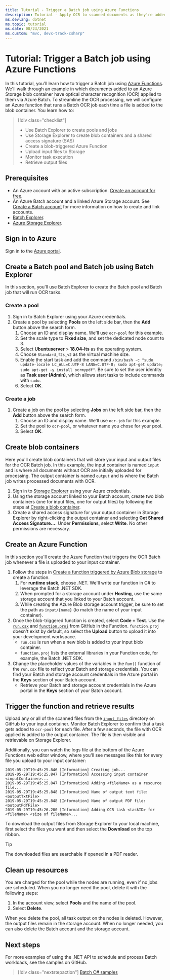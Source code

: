 ```yaml
---
title: Tutorial - Trigger a Batch job using Azure Functions
description: Tutorial - Apply OCR to scanned documents as they're added to a storage blob
ms.devlang: dotnet
ms.topic: tutorial
ms.date: 08/23/2021
ms.custom: "mvc, devx-track-csharp"
---
```


# Tutorial: Trigger a Batch job using Azure Functions

In this tutorial, you'll learn how to trigger a Batch job using [Azure Functions](../azure-functions/functions-overview.md). We'll walk through an example in which documents added to an Azure Storage blob container have optical character recognition (OCR) applied to them via Azure Batch. To streamline the OCR processing, we will configure an Azure function that runs a Batch OCR job each time a file is added to the blob container. You learn how to:

> [!div class="checklist"]
> * Use Batch Explorer to create pools and jobs
> * Use Storage Explorer to create blob containers and a shared access signature (SAS)
> * Create a blob-triggered Azure Function
> * Upload input files to Storage
> * Monitor task execution
> * Retrieve output files

## Prerequisites

* An Azure account with an active subscription. [Create an account for free](https://azure.microsoft.com/free/?WT.mc_id=A261C142F).
* An Azure Batch account and a linked Azure Storage account. See [Create a Batch account](quick-create-portal.md#create-a-batch-account) for more information on how to create and link accounts.
* [Batch Explorer](https://azure.github.io/BatchExplorer/).
* [Azure Storage Explorer](https://azure.microsoft.com/features/storage-explorer/).

## Sign in to Azure

Sign in to the [Azure portal](https://portal.azure.com).

## Create a Batch pool and Batch job using Batch Explorer

In this section, you'll use Batch Explorer to create the Batch pool and Batch job that will run OCR tasks.

### Create a pool

1. Sign in to Batch Explorer using your Azure credentials.
1. Create a pool by selecting **Pools** on the left side bar, then the **Add** button above the search form. 
	1. Choose an ID and display name. We'll use `ocr-pool` for this example.
	1. Set the scale type to **Fixed size**, and set the dedicated node count to 3.
	1. Select **Ubuntuserver** > **18.04-lts** as the operating system.
	1. Choose `Standard_f2s_v2` as the virtual machine size.
	1. Enable the start task and add the command `/bin/bash -c "sudo update-locale LC_ALL=C.UTF-8 LANG=C.UTF-8; sudo apt-get update; sudo apt-get -y install ocrmypdf"`. Be sure to set the user identity as **Task user (Admin)**, which allows start tasks to include commands with `sudo`.
	1. Select **OK**.
  
### Create a job

1. Create a job on the pool by selecting **Jobs** on the left side bar, then the **Add** button above the search form.
   1. Choose an ID and display name. We'll use `ocr-job` for this example.
   1. Set the pool to `ocr-pool`, or whatever name you chose for your pool.
   1. Select **OK**.

## Create blob containers

Here you'll create blob containers that will store your input and output files for the OCR Batch job. In this example, the input container is named `input` and is where all documents without OCR are initially uploaded for processing. The output container is named `output` and is where the Batch job writes processed documents with OCR.

1. Sign in to [Storage Explorer](https://azure.microsoft.com/features/storage-explorer/) using your Azure credentials.
1. Using the storage account linked to your Batch account, create two blob containers (one for input files, one for output files) by following the steps at [Create a blob container](../vs-azure-tools-storage-explorer-blobs.md#create-a-blob-container).
1. Create a shared access signature for your output container in Storage Explorer by right-clicking the output container and selecting **Get Shared Access Signature...**. Under **Permissions**, select **Write**. No other permissions are necessary.  

## Create an Azure Function

In this section you'll create the Azure Function that triggers the OCR Batch job whenever a file is uploaded to your input container.

1. Follow the steps in [Create a function triggered by Azure Blob storage](../azure-functions/functions-create-storage-blob-triggered-function.md) to create a function.
	1. For **runtime stack**, choose .NET. We'll write our function in C# to leverage the Batch .NET SDK.
	1. When prompted for a storage account under **Hosting**, use the same storage account that you linked to your Batch account.
	1. While creating the Azure Blob storage account trigger, be sure to set the path as `input/{name}` (to match the name of your input container).
1. Once the blob-triggered function is created, select **Code + Test**. Use the [`run.csx`](https://github.com/Azure-Samples/batch-functions-tutorial/blob/master/run.csx) and [`function.proj`](https://github.com/Azure-Samples/batch-functions-tutorial/blob/master/function.proj) from GitHub in the Function. `function.proj` doesn't exist by default, so select the **Upload** button to upload it into your development workspace.
	* `run.csx` is run when a new blob is added to your input blob container.
	* `function.proj` lists the external libraries in your Function code, for example, the Batch .NET SDK.
1. Change the placeholder values of the variables in the `Run()` function of the `run.csx` file to reflect your Batch and storage credentials. You can find your Batch and storage account credentials in the Azure portal in the **Keys** section of your Batch account.
	* Retrieve your Batch and storage account credentials in the Azure portal in the **Keys** section of your Batch account. 


## Trigger the function and retrieve results

Upload any or all of the scanned files from the [`input_files`](https://github.com/Azure-Samples/batch-functions-tutorial/tree/master/input_files) directory on GitHub to your input container. Monitor Batch Explorer to confirm that a task gets added to `ocr-pool` for each file. After a few seconds, the file with OCR applied is added to the output container. The file is then visible and retrievable on Storage Explorer.

Additionally, you can watch the logs file at the bottom of the Azure Functions web editor window, where you'll see messages like this for every file you upload to your input container:

```
2019-05-29T19:45:25.846 [Information] Creating job...
2019-05-29T19:45:25.847 [Information] Accessing input container <inputContainer>...
2019-05-29T19:45:25.847 [Information] Adding <fileName> as a resource file...
2019-05-29T19:45:25.848 [Information] Name of output text file: <outputTxtFile>
2019-05-29T19:45:25.848 [Information] Name of output PDF file: <outputPdfFile>
2019-05-29T19:45:26.200 [Information] Adding OCR task <taskID> for <fileName> <size of fileName>...
```

To download the output files from Storage Explorer to your local machine, first select the files you want and then select the **Download** on the top ribbon.

> [!TIP]
> The downloaded files are searchable if opened in a PDF reader.

## Clean up resources

You are charged for the pool while the nodes are running, even if no jobs are scheduled. When you no longer need the pool, delete it with the following steps:

1. In the account view, select **Pools** and the name of the pool.
1. Select **Delete**.

When you delete the pool, all task output on the nodes is deleted. However, the output files remain in the storage account. When no longer needed, you can also delete the Batch account and the storage account.

## Next steps

For more examples of using the .NET API to schedule and process Batch workloads, see the samples on GitHub.

> [!div class="nextstepaction"]
> [Batch C# samples](https://github.com/Azure-Samples/azure-batch-samples/tree/master/CSharp)
